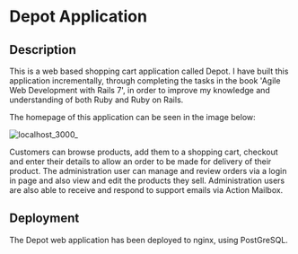 # Depot Application

## Description
This is a web based shopping cart application called Depot. I have built this application incrementally, through completing the tasks in the book 'Agile Web Development with Rails 7', in order to improve my knowledge and understanding of both Ruby and Ruby on Rails.

The homepage of this application can be seen in the image below:

![localhost_3000_](https://github.com/clairegreenwood83/depot_app/assets/118351853/aa405765-48d8-48ad-91b8-b2b4e1de6b53)

Customers can browse products, add them to a shopping cart, checkout and enter their details to allow an order to be made for delivery of their product. The administration user can manage and review orders via a login in page and also view and edit the products they sell. Administration users are also able to receive and respond to support emails via Action Mailbox. 

## Deployment

The Depot web application has been deployed to nginx, using PostGreSQL. 



